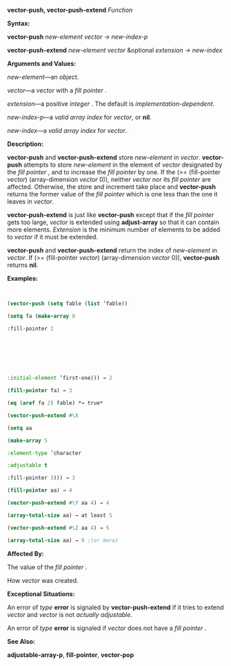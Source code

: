 **vector-push, vector-push-extend** *Function* 



**Syntax:** 



**vector-push** *new-element vector → new-index-p* 



**vector-push-extend** *new-element vector* &amp;optional *extension → new-index* 



**Arguments and Values:** 



*new-element*—an *object*. 



*vector*—a *vector* with a *fill pointer* . 



*extension*—a positive *integer* . The default is *implementation-dependent*. 



*new-index-p*—a *valid array index* for *vector*, or **nil**. 



*new-index*—a *valid array index* for *vector*. 



**Description:** 



**vector-push** and **vector-push-extend** store *new-element* in *vector*. **vector-push** attempts to store *new-element* in the element of *vector* designated by the *fill pointer* , and to increase the *fill pointer* by one. If the (&gt;= (fill-pointer *vector*) (array-dimension *vector* 0)), neither *vector* nor its *fill pointer* are affected. Otherwise, the store and increment take place and **vector-push** returns the former value of the *fill pointer* which is one less than the one it leaves in *vector*. 



**vector-push-extend** is just like **vector-push** except that if the *fill pointer* gets too large, *vector* is extended using **adjust-array** so that it can contain more elements. *Extension* is the minimum number of elements to be added to *vector* if it must be extended. 



**vector-push** and **vector-push-extend** return the index of *new-element* in *vector*. If (&gt;= (fill-pointer *vector*) (array-dimension *vector* 0)), **vector-push** returns **nil**. 



**Examples:**
```lisp
 

(vector-push (setq fable (list ’fable)) 

(setq fa (make-array 8 

:fill-pointer 2 



 

 

:initial-element ’first-one))) → 2 

(fill-pointer fa) → 3 

(eq (aref fa 2) fable) *→ true* 

(vector-push-extend #\X 

(setq aa 

(make-array 5 

:element-type ’character 

:adjustable t 

:fill-pointer 3))) → 3 

(fill-pointer aa) → 4 

(vector-push-extend #\Y aa 4) → 4 

(array-total-size aa) → at least 5 

(vector-push-extend #\Z aa 4) → 5 

(array-total-size aa) → 9 ;(or more) 


```
**Affected By:** 



The value of the *fill pointer* . 



How *vector* was created. 



**Exceptional Situations:** 



An error of *type* **error** is signaled by **vector-push-extend** if it tries to extend *vector* and *vector* is not *actually adjustable*. 



An error of *type* **error** is signaled if *vector* does not have a *fill pointer* . 



**See Also:** 



**adjustable-array-p**, **fill-pointer**, **vector-pop** 



